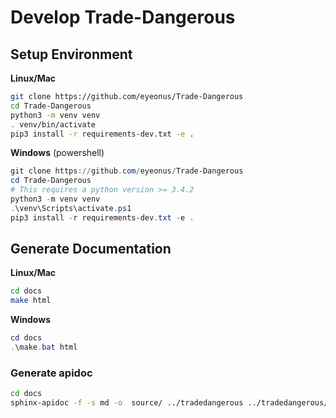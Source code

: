 Develop Trade-Dangerous
=======================

## Setup Environment

__Linux/Mac__
```bash
git clone https://github.com/eyeonus/Trade-Dangerous
cd Trade-Dangerous
python3 -m venv venv
. venv/bin/activate
pip3 install -r requirements-dev.txt -e .
```

__Windows__ (powershell)
```powershell
git clone https://github.com/eyeonus/Trade-Dangerous
cd Trade-Dangerous
# This requires a python version >= 3.4.2
python3 -m venv venv
.\venv\Scripts\activate.ps1
pip3 install -r requirements-dev.txt -e .
```

## Generate Documentation

__Linux/Mac__
```bash
cd docs
make html
```

__Windows__
```powershell
cd docs
.\make.bat html
```

### Generate apidoc

```bash
cd docs
sphinx-apidoc -f -s md -o  source/ ../tradedangerous ../tradedangerous/mfd ../tradedangerous/templates ../tradedangerous/commands
```
